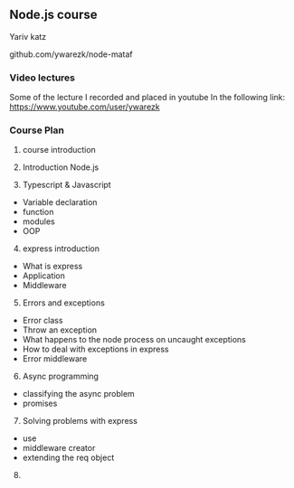 ## Node.js course

Yariv katz

github.com/ywarezk/node-mataf

### Video lectures

Some of the lecture I recorded and placed in youtube In the following link:
https://www.youtube.com/user/ywarezk


### Course Plan

1. course introduction

2. Introduction Node.js

3. Typescript & Javascript
  - Variable declaration
  - function
  - modules
  - OOP

4. express introduction
  - What is express
  - Application
  - Middleware

5. Errors and exceptions
  - Error class
  - Throw an exception
  - What happens to the node process on uncaught exceptions
  - How to deal with exceptions in express
  - Error middleware

6. Async programming
  - classifying the async problem
  - promises

7. Solving problems with express
  - use
  - middleware creator
  - extending the req object

8. 